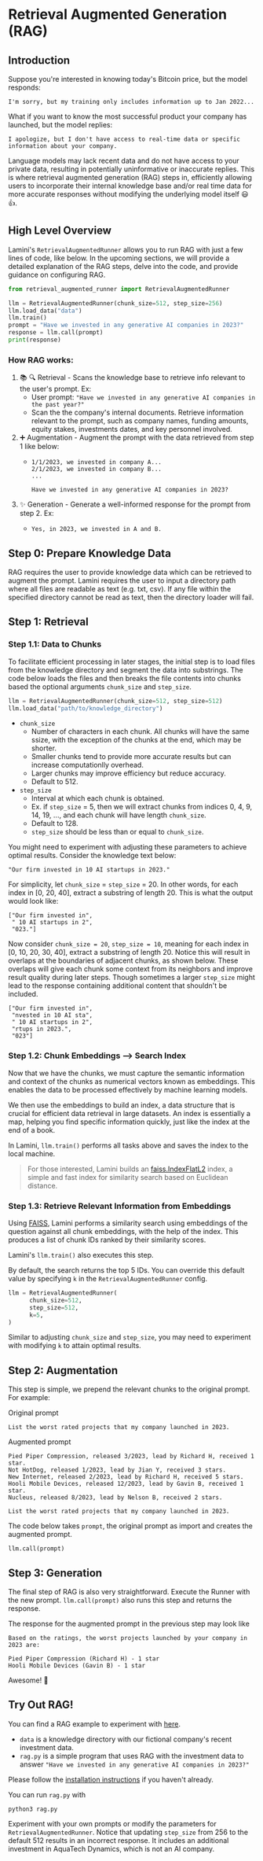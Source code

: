 # Retrieval Augmented Generation (RAG)

## Introduction

Suppose you're interested in knowing today's Bitcoin price, but the model responds:
```
I'm sorry, but my training only includes information up to Jan 2022...
```

What if you want to know the most successful product your company has launched, but the model replies:
```
I apologize, but I don't have access to real-time data or specific information about your company.
```

Language models may lack recent data and do not have access to your
private data, resulting in potentially uninformative or inaccurate replies.
This is where retrieval augmented generation (RAG) steps in, efficiently allowing users to
incorporate their internal knowledge base and/or real time data
for more accurate responses without modifying the
underlying model itself :smiley: :thumbsup:.

## High Level Overview
Lamini's `RetrievalAugmentedRunner` allows you to run RAG with just a few lines of code,
like below.
In the upcoming sections, we will provide a detailed  explanation of the RAG steps, delve into the code, and provide guidance on configuring RAG.

```python
from retrieval_augmented_runner import RetrievalAugmentedRunner

llm = RetrievalAugmentedRunner(chunk_size=512, step_size=256)
llm.load_data("data")
llm.train()
prompt = "Have we invested in any generative AI companies in 2023?"
response = llm.call(prompt)
print(response)
```
### How RAG works:
1. :books: :mag: Retrieval - Scans the knowledge base to retrieve info relevant to the user's prompt. Ex: 
   - User prompt: `"Have we invested in any generative AI companies in the past year?"`
   - Scan the the company's internal documents. Retrieve information relevant to the prompt, such as company names, funding amounts, equity stakes, investments dates, and key personnel involved.
2. ➕ Augmentation - Augment the prompt with the data retrieved from step 1 like below:
   - ```
     1/1/2023, we invested in company A...
     2/1/2023, we invested in company B...
     ...

     Have we invested in any generative AI companies in 2023?
     ```
3. ✨ Generation - Generate a well-informed response for the prompt from step 2. Ex: 
   - ```
     Yes, in 2023, we invested in A and B.
     ```

## Step 0: Prepare Knowledge Data

RAG requires the user to provide knowledge data which can be retrieved to augment the prompt.
Lamini requires the user to input a directory path where all files are readable as text (e.g. txt, csv). If any file within the specified directory cannot be read as text, then the directory loader will fail.

## Step 1: Retrieval

### Step 1.1: Data to Chunks

To facilitate efficient processing in later stages, the initial step is to load files from the knowledge directory and segment the data into substrings.  The code below loads the files and
then breaks the file contents into chunks based the optional arguments `chunk_size` and `step_size`.

```python
llm = RetrievalAugmentedRunner(chunk_size=512, step_size=512)
llm.load_data("path/to/knowledge_directory")
```

* `chunk_size`
  - Number of characters in each chunk.  All chunks will have the same ssize, with the exception of the chunks at the end, which may be shorter.
  - Smaller chunks tend to provide more accurate results but can increase computationlly overhead.
  - Larger chunks may improve efficiency but reduce accuracy.
  - Default to 512.
* `step_size`
  - Interval at which each chunk is obtained.
  - Ex. if `step_size` = 5, then we will extract chunks from indices 0, 4, 9, 14, 19, ..., and each chunk will have length `chunk_size`.
  - Default to 128.
  - `step_size` should be less than or equal to `chunk_size`.

You might need to experiment with adjusting these parameters to achieve optimal results.
Consider the knowledge text below:
```
"Our firm invested in 10 AI startups in 2023."
```
For simplicity, let `chunk_size` = `step_size` = 20.
In other words, for each index in [0, 20, 40], extract a substring of length 20.
This is what the output would look like:
```
["Our firm invested in",
 " 10 AI startups in 2",
 "023."]
```

Now consider `chunk_size = 20`, `step_size = 10`, meaning
for each index in [0, 10, 20, 30, 40], extract a substring of length 20.
Notice this will result in overlaps at the boundaries of adjacent chunks, as shown below.
These overlaps will give each chunk some context from its neighbors and improve result quality during later steps. Though sometimes a larger `step_size` might lead to the response containing additional content that shouldn't be included.

```
["Our firm invested in",
 "nvested in 10 AI sta",
 " 10 AI startups in 2",
 "rtups in 2023.",
 "023"]
```

### Step 1.2: Chunk Embeddings --> Search Index

Now that we have the chunks, we must capture the semantic information
and context of the chunks
as numerical vectors known as embeddings.
This enables the data to be processed effectively by machine learning models.

We then use the embeddings to build an index, a data structure that is crucial for
efficient data retrieval in large datasets.  An index is essentially a map, helping you
find specific information quickly, just like the index at the end of a book.


In Lamini, `llm.train()` performs all tasks above and saves the index to the local machine.

> For those interested, Lamini builds an [faiss.IndexFlatL2](https://github.com/facebookresearch/faiss) index, a
simple and fast index for similarity search based on Euclidean distance.

### Step 1.3: Retrieve Relevant Information from Embeddings

Using [FAISS](https://github.com/facebookresearch/faiss),
Lamini performs a similarity search using embeddings of the question
against all chunk embeddings, with the help of the index.
This produces a list of chunk IDs ranked by their similarity scores.

Lamini's `llm.train()` also executes this step.

By default, the search returns the top 5 IDs.  You can override this
default value by specifying `k` in the `RetrievalAugmentedRunner` config.

```python
llm = RetrievalAugmentedRunner(
      chunk_size=512,
      step_size=512,
      k=5,
)
```

Similar to adjusting `chunk_size` and `step_size`, you may need to experiment with modifying `k` to attain optimal results.

## Step 2: Augmentation

This step is simple, we prepend the relevant chunks to the original prompt.
For example:

Original prompt
```
List the worst rated projects that my company launched in 2023.
```

Augmented prompt
```
Pied Piper Compression, released 3/2023, lead by Richard H, received 1 star.
Not HotDog, released 1/2023, lead by Jian Y, received 3 stars.
New Internet, released 2/2023, lead by Richard H, received 5 stars.
Hooli Mobile Devices, released 12/2023, lead by Gavin B, received 1 star.
Nucleus, released 8/2023, lead by Nelson B, received 2 stars.

List the worst rated projects that my company launched in 2023.
```

The code below takes `prompt`, the original prompt as import and creates the augmented prompt.
```
llm.call(prompt)
```

## Step 3: Generation

The final step of RAG is also very straightforward.
Execute the Runner with the new prompt.
`llm.call(prompt)` also runs this step and returns the response.

The response for the augmented prompt in the previous step may look like
```
Based on the ratings, the worst projects launched by your company in 2023 are:

Pied Piper Compression (Richard H) - 1 star
Hooli Mobile Devices (Gavin B) - 1 star
```

Awesome! :tada:

## Try Out RAG!

You can find a RAG example to experiment with [here](https://github.com/lamini-ai/sdk/tree/main/rag).
- `data` is a knowledge directory with our fictional company's
recent investment data.
- `rag.py` is a simple program that uses RAG with the investment data to answer
`"Have we invested in any generative AI companies in 2023?"`

Please follow the [installation instructions](https://github.com/lamini-ai/sdk?tab=readme-ov-file#installation-instructions) if you haven't already.

You can run `rag.py` with
```
python3 rag.py
```

Experiment with your own prompts or modify the parameters for
`RetrievalAugmentedRunner`.
Notice that updating `step_size` from 256 to the default 512 results in an incorrect response. It includes an additional investment in AquaTech Dynamics, which is not an AI company.
